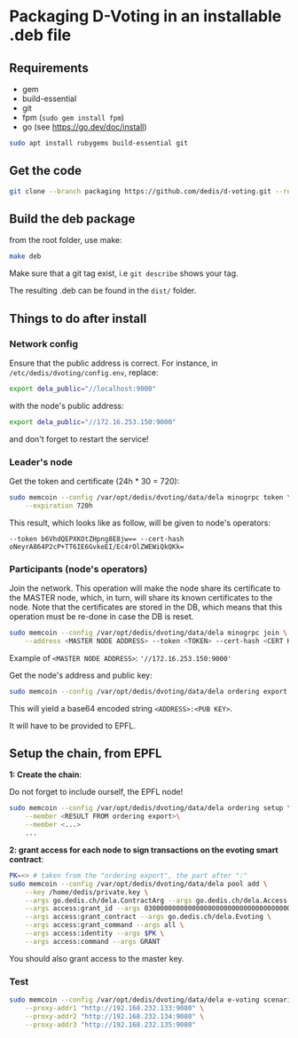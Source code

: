 # Packaging D-Voting in an installable .deb file

## Requirements

- gem
- build-essential
- git
- fpm (`sudo gem install fpm`)
- go (see https://go.dev/doc/install)

```sh
sudo apt install rubygems build-essential git
```

## Get the code

```sh
git clone --branch packaging https://github.com/dedis/d-voting.git --recursive 
```

## Build the deb package

from the root folder, use make:

```sh
make deb
```

Make sure that a git tag exist, i.e `git describe` shows your tag.

The resulting .deb can be found in the `dist/` folder.

## Things to do after install

### Network config

Ensure that the public address is correct. For instance, in
`/etc/dedis/dvoting/config.env`, replace:

```sh
export dela_public="//localhost:9000"
```

with the node's public address:

```sh
export dela_public="//172.16.253.150:9000"
```

and don't forget to restart the service!

### Leader's node

Get the token and certificate (24h * 30 = 720):

```sh
sudo memcoin --config /var/opt/dedis/dvoting/data/dela minogrpc token \
    --expiration 720h
```

This result, which looks like as follow, will be given to node's operators:

```
--token b6VhdQEPXKOtZHpng8E8jw== --cert-hash oNeyrA864P2cP+TT6IE6GvkeEI/Ec4rOlZWEWiQkQKk=
```

### Participants (node's operators)

Join the network. This operation will make the node share its certificate to the
MASTER node, which, in turn, will share its known certificates to the node. Note
that the certificates are stored in the DB, which means that this operation must
be re-done in case the DB is reset.

```sh
sudo memcoin --config /var/opt/dedis/dvoting/data/dela minogrpc join \
    --address <MASTER NODE ADDRESS> --token <TOKEN> --cert-hash <CERT HASH>
```

Example of `<MASTER NODE ADDRESS>`: `'//172.16.253.150:9000'`

Get the node's address and public key:

```sh
sudo memcoin --config /var/opt/dedis/dvoting/data/dela ordering export
```

This will yield a base64 encoded string `<ADDRESS>:<PUB KEY>`.

It will have to be provided to EPFL.

## Setup the chain, from EPFL

**1: Create the chain**:

Do not forget to include ourself, the EPFL node!

```sh
sudo memcoin --config /var/opt/dedis/dvoting/data/dela ordering setup \
    --member <RESULT FROM ordering export>\
    --member <...>
    ...
```

**2: grant access for each node to sign transactions on the evoting smart contract**:

```sh
PK=<> # taken from the "ordering export", the part after ":"
sudo memcoin --config /var/opt/dedis/dvoting/data/dela pool add \
    --key /home/dedis/private.key \
    --args go.dedis.ch/dela.ContractArg --args go.dedis.ch/dela.Access \
    --args access:grant_id --args 0300000000000000000000000000000000000000000000000000000000000000 \
    --args access:grant_contract --args go.dedis.ch/dela.Evoting \
    --args access:grant_command --args all \
    --args access:identity --args $PK \
    --args access:command --args GRANT
```

You should also grant access to the master key.

### Test

```sh
sudo memcoin --config /var/opt/dedis/dvoting/data/dela e-voting scenarioTest \
    --proxy-addr1 "http://192.168.232.133:9080" \
    --proxy-addr2 "http://192.168.232.134:9080" \
    --proxy-addr3 "http://192.168.232.135:9080"
```
